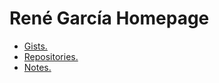 # René García Homepage

* [Gists.](https://gist.github.com/renegarcia)
* [Repositories.](https://github.com/renegarcia?tab=repositories)
* [Notes.](https://renegarcia.github.io/dendron)
